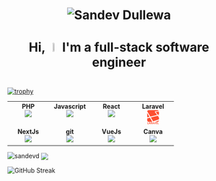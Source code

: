 <h1 align="center">
  <img src="https://sandev.me/wp-content/uploads/2023/12/Sandev-2.png" alt="Sandev Dullewa" />
</h1>
<h1 align="center" style="padding-bottom: 0.75em !important;">Hi, <img src="https://media4.giphy.com/media/HV0tHmPREaD0sIixmg/giphy.gif?cid=790b7611085cc85000b0bd3d5bbd3e7346d87fdb6155c09b&rid=giphy.gif&ct=g" width="5%" height="5%"/> I'm a full-stack software engineer</h1>

[![trophy](https://github-readme-stats-sooty-psi.vercel.app/?username=sandevD&theme=onestar)](https://github.com/ryo-ma/github-profile-trophy)

<p align="center"></p>

<table width="320px">
    <tbody>
        <tr valign="top">
            <td width="80px" align="center">
            <span><strong>PHP</strong></span><br>
            <img height="32px" src="https://cdn.jsdelivr.net/gh/devicons/devicon/icons/php/php-original.svg">
            </td>
            <td width="80px" align="center">
            <span><strong>Javascript</strong></span><br>
            <img height="32" src="https://cdn.jsdelivr.net/gh/devicons/devicon/icons/javascript/javascript-original.svg">
            </td>
            <td width="80px" align="center">
            <span><strong>React</strong></span><br>
            <img height="32" src="https://cdn.jsdelivr.net/gh/devicons/devicon/icons/react/react-original.svg">
            </td>
            <td width="80px" align="center">
            <span><strong>Laravel</strong></span><br>
            <img height="32px" src="https://raw.githubusercontent.com/devicons/devicon/master/icons/laravel/laravel-plain-wordmark.svg">
            </td>
        </tr>
        <tr valign="top">
            <td width="80px" align="center">
            <span><strong>NextJs</strong></span><br>
            <img height="32px" src="https://cdn.jsdelivr.net/gh/devicons/devicon/icons/nextjs/nextjs-original.svg">
            </td>
            <td width="80px" align="center">
            <span><strong>git</strong></span><br>
            <img height="32px" src="https://cdn.jsdelivr.net/gh/devicons/devicon/icons/git/git-plain.svg">
            </td>
            <td width="80px" align="center">
            <span><strong>VueJs</strong></span><br>
            <img height="32px" src="https://cdn.jsdelivr.net/gh/devicons/devicon/icons/vuejs/vuejs-original.svg">
            <td width="80px" align="center">
            <span><strong>Canva</strong></span><br>
            <img height="32px" src="https://cdn.jsdelivr.net/gh/devicons/devicon/icons/firebase/firebase-original.svg">
            </td>
        </tr>
    </tbody>
</table>

<p align="center"></p>

<p><img align="left" src="https://github-readme-stats-sooty-psi.vercel.app/api?username=sandevD&show_icons=true&locale=en&theme=merko" alt="sandevd" /></p>
<p>&nbsp;<img align="center" src="https://github-readme-stats-sooty-psi.vercel.app/api/top-langs?username=sandevD&show_icons=true&locale=en&theme=merko"/></p>

<p><img align="center" src="https://github-readme-streak-stats-kohl-mu.vercel.app?user=sandevD&theme=cobalt" alt="GitHub Streak" /></p>
